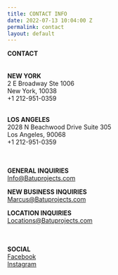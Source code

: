 ```yaml
---
title: CONTACT INFO
date: 2022-07-13 10:04:00 Z
permalink: contact
layout: default
---
```


**CONTACT**<br><br><br>
**NEW YORK**\
2 E Broadway Ste 1006\
New York,  10038\
\+1 212-951-0359 <br><br>

**LOS ANGELES**\
2028 N Beachwood Drive Suite 305\
Los Angeles,  90068\
\+1 212-951-0359<br><br><br>



**GENERAL INQUIRIES**\
[Info@Batuprojects.com](mailto:info@batuprojects.com)

**NEW BUSINESS INQUIRIES**\
[Marcus@Batuprojects.com](mailto:marcus@batuprojects.com)

**LOCATION INQUIRIES**\
Locations@Batuprojects.com<br><br><br>

**SOCIAL**\
[Facebook](https://www.facebook.com/batuprojects)\
[Instagram](https://www.instagram.com/batu_prod/)